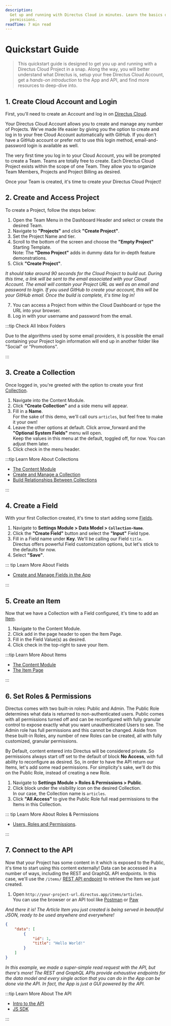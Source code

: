 ```yaml
---
description:
  Get up and running with Directus Cloud in minutes. Learn the basics of building your data model and managing
  permissions.
readTime: 7 min read
---
```


# Quickstart Guide

> This quickstart guide is designed to get you up and running with a Directus Cloud Project in a snap. Along the way,
> you will better understand what Directus is, setup your free Directus Cloud Account, get a _hands-on introduction_ to
> the App and API, and find more resources to deep-dive into.

## 1. Create Cloud Account and Login

First, you'll need to create an Account and log in on [Directus Cloud](https://directus.cloud/login).

Your Directus Cloud Account allows you to create and manage any number of Projects. We've made life easier by giving you
the option to create and log in to your free Cloud Account automatically with GitHub. If you don't have a GitHub account
or prefer not to use this login method, email-and-password login is available as well.

The very first time you log in to your Cloud Account, you will be prompted to create a Team. Teams are totally free to
create. Each Directus Cloud Project exists within the scope of one Team. They allow you to organize Team Members,
Projects and Project Billing as desired.

Once your Team is created, it's time to create your Directus Cloud Project!

## 2. Create and Access Project

To create a Project, follow the steps below:

1. Open the Team Menu in the Dashboard Header and select or create the desired Team.
2. Navigate to **"Projects"** and click **"Create Project"**.
3. Set the Project Name and tier.
4. Scroll to the bottom of the screen and choose the **"Empty Project"** Starting Template.\
   Note: The **"Demo Project"** adds in dummy data for in-depth feature demonstrations.
5. Click **"Create Project"**.

_It should take around 90 seconds for the Cloud Project to build out. During this time, a link will be sent to the email
associated with your Cloud Account. The email will contain your Project URL as well as an email and password to login.
If you used GitHub to create your account, this will be your GitHub email. Once the build is complete, it's time log
in!_

7. You can access a Project from within the Cloud Dashboard or type the URL into your browser.
8. Log in with your username and password from the email.

:::tip Check All Inbox Folders

Due to the algorithms used by some email providers, it is possible the email containing your Project login information
will end up in another folder like "Social" or "Promotions".

:::

## 3. Create a Collection

Once logged in, you're greeted with the option to create your first
[Collection](/user-guide/overview/glossary#collections).

1. Navigate into the Content Module.
2. Click **"Create Collection"** and a side menu will appear.
3. Fill in a **Name**.\
   For the sake of this demo, we'll call ours `articles`, but feel free to make it your own!
4. Leave the other options at default. Click <span mi btn>arrow_forward</span> and the **"Optional System Fields"** menu
   will open.\
   Keep the values in this menu at the default, toggled off, for now. You can adjust them later.
5. Click <span mi btn>check</span> in the menu header.

:::tip Learn More About Collections

- [The Content Module](/user-guide/content-module/content)
- [Create and Manage a Collection](/app/data-model/collections)
- [Build Relationships Between Collections](/app/data-model/relationships)

:::

## 4. Create a Field

With your first Collection created, it's time to start adding some [Fields](/user-guide/overview/glossary#fields).

1. Navigate to **Settings Module > Data Model > `Collection-Name`**.
2. Click the **"Create Field"** button and select the **"Input"** Field type.
3. Fill in a Field name under **Key**. We'll be calling our Field `title`.\
   Directus offers powerful Field customization options, but let's stick to the defaults for now.
4. Select **"Save"**.

::: tip Learn More About Fields

- [Create and Manage Fields in the App](/app/data-model)

:::

## 5. Create an Item

Now that we have a Collection with a Field configured, it's time to add an [Item](/user-guide/overview/glossary#).

1. Navigate to the Content Module.
2. Click <span mi btn>add</span> in the page header to open the Item Page.
3. Fill in the Field Value(s) as desired.
4. Click <span mi btn>check</span> in the top-right to save your Item.

:::tip Learn More About Items

- [The Content Module](/app/content)
- [The Item Page](/app/content/items)

:::

## 6. Set Roles & Permissions

Directus comes with two built-in roles: Public and Admin. The Public Role determines what data is returned to
non-authenticated users. Public comes with all permissions turned off and can be reconfigured with fully granular
control to expose exactly what you want unauthenticated Users to see. The Admin role has full permissions and this
cannot be changed. Aside from these built-in Roles, any number of new Roles can be created, all with fully customized,
granular permissions.

By Default, content entered into Directus will be considered private. So permissions always start off set to the default
of <span mi icon dngr>block</span> **No Access**, with full ability to reconfigure as desired. So, in order to have the
API return our Items, let's add some read permissions. For simplicity's sake, we'll do this on the Public Role, instead
of creating a new Role.

1. Navigate to **Settings Module > Roles & Permissions > Public**.
2. Click <span mi icon dngr>block</span> under the <span mi icon>visibility</span> icon on the desired Collection.\
   In our case, the Collection name is `articles`.
3. Click **"All Access"** to give the Public Role full read permissions to the Items in this Collection.

::: tip Learn More About Roles & Permissions

- [Users, Roles and Permissions](/user-guide/user-management/users-roles-permissions).

:::

## 7. Connect to the API

Now that your Project has some content in it which is exposed to the Public, it's time to start using this content
externally! Data can be accessed in a number of ways, including the REST and GraphQL API endpoints. In this case, we'll
use the `/items/` [REST API endpoint](/reference/items) to retrieve the Item we just created.

1. Open `http://your-project-url.directus.app/items/articles`.\
   You can use the browser or an API tool like [Postman](http://postman.com) or [Paw](https://paw.cloud)

_And there it is! The Article Item you just created is being served in beautiful JSON, ready to be used anywhere and
everywhere!_

```json
{
	"data": [
		{
			"id": 1,
			"title": "Hello World!"
		}
	]
}
```

_In this example, we made a super-simple read request with the API, but there's more! The REST and GraphQL APIs provide
exhaustive endpoints for the data model and every single action that you can do in the App can be done via the API. In
fact, the App is just a GUI powered by the API._

:::tip Learn More About The API

- [Intro to the API](/reference/introduction)
- [JS SDK](/reference/sdk)

:::
